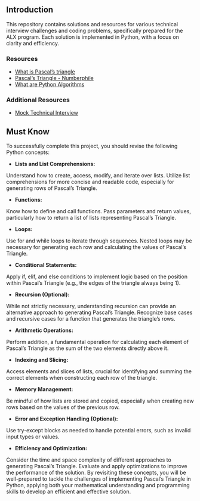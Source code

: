 ## Introduction
This repository contains solutions and resources for various technical interview challenges and coding problems, specifically prepared for the ALX program. Each solution is implemented in Python, with a focus on clarity and efficiency.

### Resources
* [What is Pascal’s triangle](https://intranet.alxswe.com/rltoken/F458nFkW9StJum2zPI4khg)
* [Pascal’s Triangle - Numberphile](https://intranet.alxswe.com/rltoken/XXMN2RVCCGcF5l5ZnUIv8Q)
* [What are Python Algorithms](https://intranet.alxswe.com/rltoken/q5v0xbgrVxG4Nf-fV-BW2w)

### Additional Resources
* [Mock Technical Interview](https://intranet.alxswe.com/rltoken/vKf7Spm4xxFMom3x4Jx52g)

## Must Know

To successfully complete this project, you should revise the following Python concepts:

* **Lists and List Comprehensions:**

Understand how to create, access, modify, and iterate over lists.
Utilize list comprehensions for more concise and readable code, especially for generating rows of Pascal’s Triangle.
* **Functions:**

Know how to define and call functions.
Pass parameters and return values, particularly how to return a list of lists representing Pascal’s Triangle.
* **Loops:**

Use for and while loops to iterate through sequences.
Nested loops may be necessary for generating each row and calculating the values of Pascal’s Triangle.
* **Conditional Statements:**

Apply if, elif, and else conditions to implement logic based on the position within Pascal’s Triangle (e.g., the edges of the triangle always being 1).
* **Recursion (Optional):**

While not strictly necessary, understanding recursion can provide an alternative approach to generating Pascal’s Triangle.
Recognize base cases and recursive cases for a function that generates the triangle’s rows.
* **Arithmetic Operations:**

Perform addition, a fundamental operation for calculating each element of Pascal’s Triangle as the sum of the two elements directly above it.
* **Indexing and Slicing:**

Access elements and slices of lists, crucial for identifying and summing the correct elements when constructing each row of the triangle.
* **Memory Management:**

Be mindful of how lists are stored and copied, especially when creating new rows based on the values of the previous row.
* **Error and Exception Handling (Optional):**

Use try-except blocks as needed to handle potential errors, such as invalid input types or values.
* **Efficiency and Optimization:**

Consider the time and space complexity of different approaches to generating Pascal’s Triangle.
Evaluate and apply optimizations to improve the performance of the solution.
By revisiting these concepts, you will be well-prepared to tackle the challenges of implementing Pascal’s Triangle in Python, applying both your mathematical understanding and programming skills to develop an efficient and effective solution.
